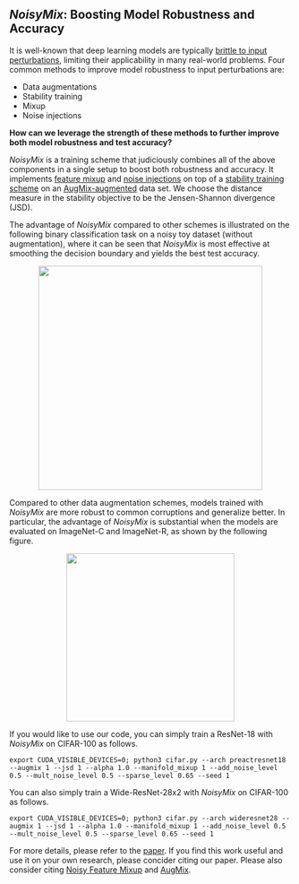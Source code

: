 ## *NoisyMix*: Boosting Model Robustness and Accuracy

It is well-known that deep learning models are typically [brittle to input perturbations](https://arxiv.org/abs/1312.6199), limiting their applicability in many real-world problems. Four common methods to improve model robustness to input perturbations are:
- Data augmentations
- Stability training
- Mixup 
- Noise injections

**How can we leverage the strength of these methods to further improve both model robustness and test accuracy?**

*NoisyMix* is a training scheme that judiciously combines all of the above components in a single setup to boost both robustness and accuracy. It implements [feature mixup](https://arxiv.org/abs/1806.05236) and [noise injections](https://arxiv.org/abs/2110.02180) on top of a [stability training scheme](https://arxiv.org/abs/1604.04326) on an [AugMix-augmented](https://arxiv.org/abs/1912.02781) data set. We choose the distance measure in the stability objective to be the Jensen-Shannon divergence (JSD). 

The advantage of *NoisyMix* compared to other schemes is illustrated on the following binary classification task on a noisy toy dataset (without augmentation), where it can be seen that *NoisyMix* is most effective at smoothing the decision boundary and yields the best test accuracy.

<p align="center">
    <img src="figures/toy_result.png" height="400">
</p>

Compared to other data augmentation schemes, models trained with *NoisyMix* are more robust to common corruptions and generalize better. In particular, the advantage of *NoisyMix* is substantial when the models are evaluated on ImageNet-C and ImageNet-R, as shown by the following figure.

<p align="center">
    <img src="figures/cimagenet.png" height="300">
</p>


If you would like to use our code, you can simply train a ResNet-18 with *NoisyMix* on CIFAR-100 as follows.


```
export CUDA_VISIBLE_DEVICES=0; python3 cifar.py --arch preactresnet18 --augmix 1 --jsd 1 --alpha 1.0 --manifold_mixup 1 --add_noise_level 0.5 --mult_noise_level 0.5 --sparse_level 0.65 --seed 1
```

You can also simply train a Wide-ResNet-28x2 with *NoisyMix* on CIFAR-100 as follows.

```
export CUDA_VISIBLE_DEVICES=0; python3 cifar.py --arch wideresnet28 --augmix 1 --jsd 1 --alpha 1.0 --manifold_mixup 1 --add_noise_level 0.5 --mult_noise_level 0.5 --sparse_level 0.65 --seed 1
```




For more details, please refer to the [paper](). If you find this work useful and use it on your own research, please concider citing our paper. Please also consider citing [Noisy Feature Mixup](https://arxiv.org/abs/2110.02180) and [AugMix](https://arxiv.org/abs/1912.02781).

